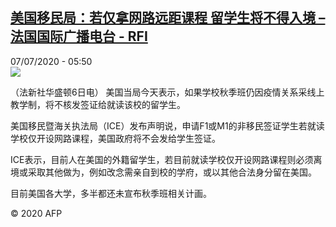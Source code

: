 <!--1594101273000-->
[美国移民局：若仅拿网路远距课程 留学生将不得入境 – 法国国际广播电台 - RFI](http://www.rfi.fr//cn/contenu/20200707-%E7%BE%8E%E5%9B%BD%E7%A7%BB%E6%B0%91%E5%B1%80%E8%8B%A5%E4%BB%85%E6%8B%BF%E7%BD%91%E8%B7%AF%E8%BF%9C%E8%B7%9D%E8%AF%BE%E7%A8%8B-%E7%95%99%E5%AD%A6%E7%94%9F%E5%B0%86%E4%B8%8D%E5%BE%97%E5%85%A5%E5%A2%83)
------

<div>07/07/2020 - 05:50</div><img src="https://s.rfi.fr/media/display/e4bc0740-c00b-11ea-ae24-005056a964fe/w:310/p:16x9/int0009b.200707115001.jpg"><div class="t-content__body u-clearfix"><div class="m-interstitial"></div><p>（法新社华盛顿6日电）    美国当局今天表示，如果学校秋季班仍因疫情关系采线上教学制，将不核发签证给就读该校的留学生。</p><p>    美国移民暨海关执法局（ICE）发布声明说，申请F1或M1的非移民签证学生若就读学校仅开设网路课程，美国政府将不会发给学生签证。</p><p>    ICE表示，目前人在美国的外籍留学生，若目前就读学校仅开设网路课程则必须离境或采取其他做为，例如改念需亲自到校的学府，或以其他合法身分留在美国。</p><p>    目前美国各大学，多半都还未宣布秋季班相关计画。</p><p class="t-copyright">© 2020 AFP</p>        </div>
